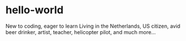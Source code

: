# hello-world
New to coding, eager to learn
Living in the Netherlands, US citizen, avid beer drinker, artist, teacher, helicopter pilot, and much more...
